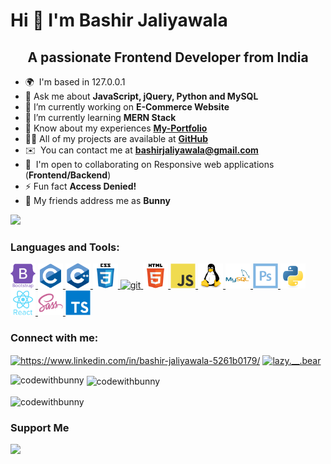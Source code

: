 Hi 👋 I'm **Bashir Jaliyawala**
==================================

<h2 align="center">A passionate <b>Frontend Developer</b> from India</h2>
</hr>


* 🌍  I'm based in 127.0.0.1
* 💬  Ask me about **JavaScript, jQuery, Python and MySQL**
* 🔭  I’m currently working on **E-Commerce Website**
* 🌱  I’m currently learning **MERN Stack**
* 📄  Know about my experiences [**My-Portfolio**](https://codewithbunny.000webhostapp.com/)
* 👨‍💻  All of my projects are available at [**GitHub**](https://github.com/codewithbunny?tab=repositories)
* ✉️  You can contact me at [**bashirjaliyawala@gmail.com**](mailto:bashirjaliyawala@gmail.com)
* 🤝  I'm open to collaborating on Responsive web applications (**Frontend/Backend**)
* ⚡  Fun fact **Access Denied!**
* 🐰  My friends address me as <b>Bunny</b>

<a href="https://www.github.com/codewithbunny" target="_blank" rel="noreferrer"><img
src="https://img.shields.io/github/followers/codewithbunny?logo=github&style=for-the-badge&color=0891b2&labelColor=1c1917" /></a>

<h3 align="left">Languages and Tools:</h3>
<p align="left"> <a href="https://getbootstrap.com" target="_blank" rel="noreferrer"> <img src="https://raw.githubusercontent.com/devicons/devicon/master/icons/bootstrap/bootstrap-plain-wordmark.svg" alt="bootstrap" width="40" height="40"/> </a> <a href="https://www.cprogramming.com/" target="_blank" rel="noreferrer"> <img src="https://raw.githubusercontent.com/devicons/devicon/master/icons/c/c-original.svg" alt="c" width="40" height="40"/> </a> <a href="https://www.w3schools.com/cpp/" target="_blank" rel="noreferrer"> <img src="https://raw.githubusercontent.com/devicons/devicon/master/icons/cplusplus/cplusplus-original.svg" alt="cplusplus" width="40" height="40"/> </a> <a href="https://www.w3schools.com/css/" target="_blank" rel="noreferrer"> <img src="https://raw.githubusercontent.com/devicons/devicon/master/icons/css3/css3-original-wordmark.svg" alt="css3" width="40" height="40"/> </a> <a href="https://git-scm.com/" target="_blank" rel="noreferrer"> <img src="https://www.vectorlogo.zone/logos/git-scm/git-scm-icon.svg" alt="git" width="40" height="40"/> </a> <a href="https://www.w3.org/html/" target="_blank" rel="noreferrer"> <img src="https://raw.githubusercontent.com/devicons/devicon/master/icons/html5/html5-original-wordmark.svg" alt="html5" width="40" height="40"/> </a> <a href="https://developer.mozilla.org/en-US/docs/Web/JavaScript" target="_blank" rel="noreferrer"> <img src="https://raw.githubusercontent.com/devicons/devicon/master/icons/javascript/javascript-original.svg" alt="javascript" width="40" height="40"/> </a> <a href="https://www.linux.org/" target="_blank" rel="noreferrer"> <img src="https://raw.githubusercontent.com/devicons/devicon/master/icons/linux/linux-original.svg" alt="linux" width="40" height="40"/> </a> <a href="https://www.mysql.com/" target="_blank" rel="noreferrer"> <img src="https://raw.githubusercontent.com/devicons/devicon/master/icons/mysql/mysql-original-wordmark.svg" alt="mysql" width="40" height="40"/> </a> <a href="https://www.photoshop.com/en" target="_blank" rel="noreferrer"> <img src="https://raw.githubusercontent.com/devicons/devicon/master/icons/photoshop/photoshop-line.svg" alt="photoshop" width="40" height="40"/> </a> <a href="https://www.python.org" target="_blank" rel="noreferrer"> <img src="https://raw.githubusercontent.com/devicons/devicon/master/icons/python/python-original.svg" alt="python" width="40" height="40"/> </a> <a href="https://reactjs.org/" target="_blank" rel="noreferrer"> <img src="https://raw.githubusercontent.com/devicons/devicon/master/icons/react/react-original-wordmark.svg" alt="react" width="40" height="40"/> </a> <a href="https://sass-lang.com" target="_blank" rel="noreferrer"> <img src="https://raw.githubusercontent.com/devicons/devicon/master/icons/sass/sass-original.svg" alt="sass" width="40" height="40"/> </a> <a href="https://www.typescriptlang.org/" target="_blank" rel="noreferrer"> <img src="https://raw.githubusercontent.com/devicons/devicon/master/icons/typescript/typescript-original.svg" alt="typescript" width="40" height="40"/> </a> </p>

<h3 align="left">Connect with me:</h3>
<p align="left">
<a href="https://linkedin.com/in/bashir-jaliyawala-5261b0179/" target="blank"><img align="center" src="https://raw.githubusercontent.com/rahuldkjain/github-profile-readme-generator/master/src/images/icons/Social/linked-in-alt.svg" alt="https://www.linkedin.com/in/bashir-jaliyawala-5261b0179/" height="30" width="40" /></a>
<a href="https://instagram.com/lazy.__.bear" target="blank"><img align="center" src="https://raw.githubusercontent.com/rahuldkjain/github-profile-readme-generator/master/src/images/icons/Social/instagram.svg" alt="lazy.__.bear" height="30" width="40" /></a>
</p>

<p><img align="left" src="https://github-readme-stats.vercel.app/api/top-langs?username=codewithbunny&show_icons=true&locale=en&layout=compact" alt="codewithbunny" /></p>


<p>&nbsp;<img align="center" src="https://github-readme-stats.vercel.app/api?username=codewithbunny&show_icons=true&locale=en" alt="codewithbunny" /></p>


<p><img align="center" src="https://github-readme-streak-stats.herokuapp.com/?user=codewithbunny&" alt="codewithbunny" /></p>


### Support Me

<a href="https://www.buymeacoffee.com/mr.bunny"><img src="https://cdn.buymeacoffee.com/buttons/v2/default-yellow.png" width="200" /></a>
